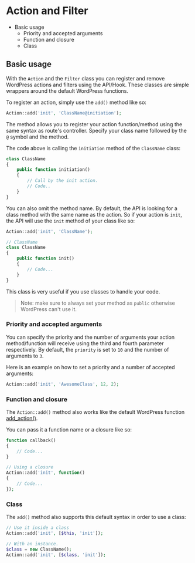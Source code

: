 Action and Filter
======

- Basic usage
	- Priority and accepted arguments
	- Function and closure
	- Class

Basic usage
-----------

With the `Action` and the `Filter` class you can register and remove WordPress actions and filters using the API/Hook. These classes are simple wrappers around the default WordPress functions.

To register an action, simply use the `add()` method like so:

```php
Action::add('init', 'ClassName@initiation');
```

The method allows you to register your action function/method using the same syntax as route's controller. Specify your class name followed by the `@` symbol and the method.

The code above is calling the `initiation` method of the `ClassName` class:

```php
class ClassName
{
    public function initiation()
    {
        // Call by the init action.
        // Code..
    }
}
```

You can also omit the method name. By default, the API is looking for a class method with the same name as the action. So if your action is `init`, the API will use the `init` method of your class like so:

```php
Action::add('init', 'ClassName');

// ClassName
class ClassName
{
    public function init()
    {
        // Code...
    }
}
```

This class is very useful if you use classes to handle your code.

> Note: make sure to always set your method as `public` otherwise WordPress can't use it.

### Priority and accepted arguments

You can specify the priority and the number of arguments your action method/function will receive using the third and fourth parameter respectively. By default, the `priority` is set to `10` and the number of arguments to `3`.

Here is an example on how to set a priority and a number of accepted arguments:

```php
Action::add('init', 'AwesomeClass', 12, 2);
```

### Function and closure

The `Action::add()` method also works like the default WordPress function [add_action()](https://codex.wordpress.org/Function_Reference/add_action).

You can pass it a function name or a closure like so:

```php
function callback()
{
    // Code...
}

// Using a closure
Action::add('init', function()
{
    // Code...
});
```

### Class

The `add()` method also supports this default syntax in order to use a class:

```php
// Use it inside a class
Action::add('init', [$this, 'init']);

// With an instance.
$class = new ClassName();
Action::add('init', [$class, 'init']);
```
